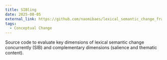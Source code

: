 ```yaml
---
title: SIBling
date: 2025-08-05
external_link: https://github.com/naomibaes/lexical_semantic_change_framework
tags:
  - Conceptual Change
---
```


Source code to evaluate key dimensions of lexical semantic change concurrently (SIB) and complementary dimensions (salience and thematic content).

<!--more-->
